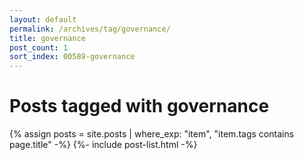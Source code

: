 ```yaml
---
layout: default
permalink: /archives/tag/governance/
title: governance
post_count: 1
sort_index: 00589-governance
---
```

<h1 class="page-heading">Posts tagged with governance</h1>
{% assign posts = site.posts | where_exp: "item", "item.tags contains page.title" -%}
{%- include post-list.html -%}
